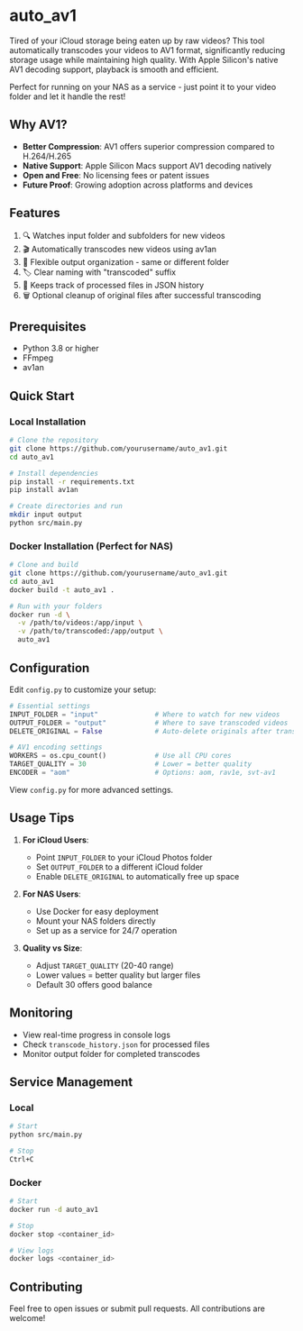# auto_av1

Tired of your iCloud storage being eaten up by raw videos? This tool automatically transcodes your videos to AV1 format, significantly reducing storage usage while maintaining high quality. With Apple Silicon's native AV1 decoding support, playback is smooth and efficient.

Perfect for running on your NAS as a service - just point it to your video folder and let it handle the rest!

## Why AV1?

- **Better Compression**: AV1 offers superior compression compared to H.264/H.265
- **Native Support**: Apple Silicon Macs support AV1 decoding natively
- **Open and Free**: No licensing fees or patent issues
- **Future Proof**: Growing adoption across platforms and devices

## Features

1. 🔍 Watches input folder and subfolders for new videos
2. 🎬 Automatically transcodes new videos using av1an
3. 📁 Flexible output organization - same or different folder
4. 🏷️ Clear naming with "transcoded" suffix
5. 📝 Keeps track of processed files in JSON history
6. 🗑️ Optional cleanup of original files after successful transcoding

## Prerequisites

- Python 3.8 or higher
- FFmpeg
- av1an

## Quick Start

### Local Installation

```bash
# Clone the repository
git clone https://github.com/yourusername/auto_av1.git
cd auto_av1

# Install dependencies
pip install -r requirements.txt
pip install av1an

# Create directories and run
mkdir input output
python src/main.py
```

### Docker Installation (Perfect for NAS)

```bash
# Clone and build
git clone https://github.com/yourusername/auto_av1.git
cd auto_av1
docker build -t auto_av1 .

# Run with your folders
docker run -d \
  -v /path/to/videos:/app/input \
  -v /path/to/transcoded:/app/output \
  auto_av1
```

## Configuration

Edit `config.py` to customize your setup:

```python
# Essential settings
INPUT_FOLDER = "input"              # Where to watch for new videos
OUTPUT_FOLDER = "output"            # Where to save transcoded videos
DELETE_ORIGINAL = False             # Auto-delete originals after transcoding

# AV1 encoding settings
WORKERS = os.cpu_count()            # Use all CPU cores
TARGET_QUALITY = 30                 # Lower = better quality
ENCODER = "aom"                     # Options: aom, rav1e, svt-av1
```

View `config.py` for more advanced settings.

## Usage Tips

1. **For iCloud Users**:
   - Point `INPUT_FOLDER` to your iCloud Photos folder
   - Set `OUTPUT_FOLDER` to a different iCloud folder
   - Enable `DELETE_ORIGINAL` to automatically free up space

2. **For NAS Users**:
   - Use Docker for easy deployment
   - Mount your NAS folders directly
   - Set up as a service for 24/7 operation

3. **Quality vs Size**:
   - Adjust `TARGET_QUALITY` (20-40 range)
   - Lower values = better quality but larger files
   - Default 30 offers good balance

## Monitoring

- View real-time progress in console logs
- Check `transcode_history.json` for processed files
- Monitor output folder for completed transcodes

## Service Management

### Local
```bash
# Start
python src/main.py

# Stop
Ctrl+C
```

### Docker
```bash
# Start
docker run -d auto_av1

# Stop
docker stop <container_id>

# View logs
docker logs <container_id>
```

## Contributing

Feel free to open issues or submit pull requests. All contributions are welcome!
